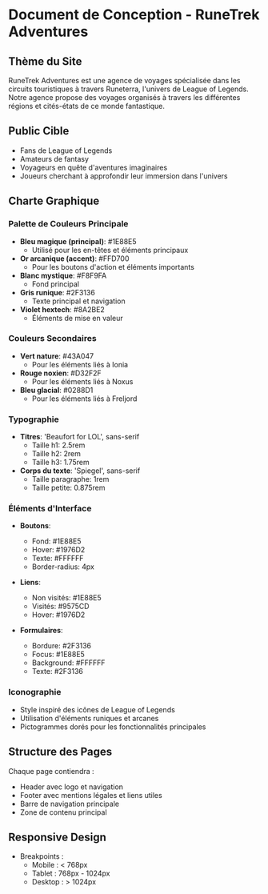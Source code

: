 # Document de Conception - RuneTrek Adventures

## Thème du Site
RuneTrek Adventures est une agence de voyages spécialisée dans les circuits touristiques à travers Runeterra, l'univers de League of Legends. Notre agence propose des voyages organisés à travers les différentes régions et cités-états de ce monde fantastique.

## Public Cible
- Fans de League of Legends
- Amateurs de fantasy
- Voyageurs en quête d'aventures imaginaires
- Joueurs cherchant à approfondir leur immersion dans l'univers

## Charte Graphique

### Palette de Couleurs Principale
- **Bleu magique (principal)**: #1E88E5 
  - Utilisé pour les en-têtes et éléments principaux
- **Or arcanique (accent)**: #FFD700
  - Pour les boutons d'action et éléments importants
- **Blanc mystique**: #F8F9FA
  - Fond principal
- **Gris runique**: #2F3136
  - Texte principal et navigation
- **Violet hextech**: #8A2BE2
  - Éléments de mise en valeur

### Couleurs Secondaires
- **Vert nature**: #43A047
  - Pour les éléments liés à Ionia
- **Rouge noxien**: #D32F2F
  - Pour les éléments liés à Noxus
- **Bleu glacial**: #0288D1
  - Pour les éléments liés à Freljord

### Typographie
- **Titres**: 'Beaufort for LOL', sans-serif
  - Taille h1: 2.5rem
  - Taille h2: 2rem
  - Taille h3: 1.75rem
- **Corps du texte**: 'Spiegel', sans-serif
  - Taille paragraphe: 1rem
  - Taille petite: 0.875rem

### Éléments d'Interface
- **Boutons**:
  - Fond: #1E88E5
  - Hover: #1976D2
  - Texte: #FFFFFF
  - Border-radius: 4px
  
- **Liens**:
  - Non visités: #1E88E5
  - Visités: #9575CD
  - Hover: #1976D2

- **Formulaires**:
  - Bordure: #2F3136
  - Focus: #1E88E5
  - Background: #FFFFFF
  - Texte: #2F3136

### Iconographie
- Style inspiré des icônes de League of Legends
- Utilisation d'éléments runiques et arcanes
- Pictogrammes dorés pour les fonctionnalités principales

## Structure des Pages
Chaque page contiendra :
- Header avec logo et navigation
- Footer avec mentions légales et liens utiles
- Barre de navigation principale
- Zone de contenu principal

## Responsive Design
- Breakpoints :
  - Mobile : < 768px
  - Tablet : 768px - 1024px
  - Desktop : > 1024px
